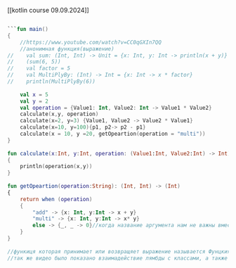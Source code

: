 [[kotlin course 09.09.2024]]

```Kotlin

```fun main()  
{  
    //https://www.youtube.com/watch?v=CC0qGXIn7QQ  
    //анонимная функция(выражение)  
//    val sum: (Int, Int) -> Unit = {x: Int, y: Int -> println(x + y)}  
//    (sum(6, 5))  
//    val factor = 5  
//    val MultiPlyBy: (Int) -> Int = {x: Int -> x * factor}  
//    println(MultiPlyBy(6))  
  
    val x = 5  
    val y = 2  
    val operation = {Value1: Int, Value2: Int -> Value1 * Value2}  
    calculate(x,y, operation)  
    calculate(x=2, y=3) {Value1, Value2 -> Value2 * Value1}  
    calculate(x=10, y=100){p1, p2-> p2 - p1}  
    calculate(x = 10, y =20, getOpeartion(operation = "multi"))  
}  
  
fun calculate(x:Int, y:Int, operation: (Value1:Int, Value2:Int) -> Int)  
{  
    println(operation(x,y))  
}  
  
fun getOpeartion(operation:String): (Int, Int) -> (Int)  
{  
    return when (operation)  
    {  
        "add" -> {x: Int, y:Int -> x + y}  
        "multi" -> {x: Int, y:Int -> x* y}  
        else -> {_, _ -> 0}//когда название аргумента нам не важны вместо них указывае подчеркивание  
    }  
}  
  
//функиця которая принимает или возвращяет выражение называется Фунцкия высшего порядка  
//так же видео было показано взаимадействие лямбды с классами, а также с функцияими Kotlinно я пока до это не дошел
